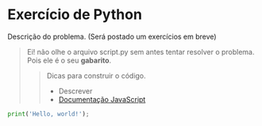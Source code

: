 # Exercício de Python

Descrição do problema. (Será postado um exercícios em breve)

> Ei! não olhe o arquivo script.py sem antes tentar resolver o problema. Pois ele é o seu **gabarito**.
>> Dicas para construir o código.
>> * Descrever
>> * [Documentação JavaScript](https://developer.mozilla.org/pt-BR/docs/Web/JavaScript)

``` python
print('Hello, world!');
```